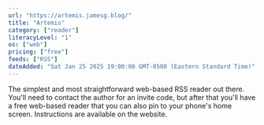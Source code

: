 ```yaml
---
url: "https://artemis.jamesg.blog/"
title: "Artemis"
category: ["reader"]
literacyLevel: "1"
os: ["web"]
pricing: ["free"]
feeds: ["RSS"]
dateAdded: "Sat Jan 25 2025 19:00:00 GMT-0500 (Eastern Standard Time)"
---
```


The simplest and most straightforward web-based RSS reader out there. You'll need to contact the author for an invite code, but after that you'll have a free web-based reader that you can also pin to your phone's home screen. Instructions are available on the website.